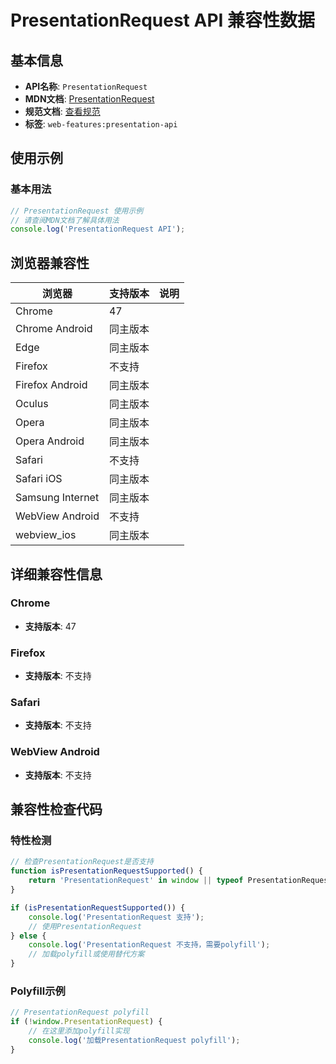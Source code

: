 # PresentationRequest API 兼容性数据

## 基本信息

- **API名称**: `PresentationRequest`
- **MDN文档**: [PresentationRequest](https://developer.mozilla.org/docs/Web/API/PresentationRequest)
- **规范文档**: [查看规范](https://w3c.github.io/presentation-api/#interface-presentationrequest)
- **标签**: `web-features:presentation-api`

## 使用示例

### 基本用法

```javascript
// PresentationRequest 使用示例
// 请查阅MDN文档了解具体用法
console.log('PresentationRequest API');
```

## 浏览器兼容性

| 浏览器 | 支持版本 | 说明 |
|--------|----------|------|
| Chrome | 47 |  |
| Chrome Android | 同主版本 |  |
| Edge | 同主版本 |  |
| Firefox | 不支持 |  |
| Firefox Android | 同主版本 |  |
| Oculus | 同主版本 |  |
| Opera | 同主版本 |  |
| Opera Android | 同主版本 |  |
| Safari | 不支持 |  |
| Safari iOS | 同主版本 |  |
| Samsung Internet | 同主版本 |  |
| WebView Android | 不支持 |  |
| webview_ios | 同主版本 |  |

## 详细兼容性信息

### Chrome

- **支持版本**: 47

### Firefox

- **支持版本**: 不支持

### Safari

- **支持版本**: 不支持

### WebView Android

- **支持版本**: 不支持

## 兼容性检查代码

### 特性检测

```javascript
// 检查PresentationRequest是否支持
function isPresentationRequestSupported() {
    return 'PresentationRequest' in window || typeof PresentationRequest !== 'undefined';
}

if (isPresentationRequestSupported()) {
    console.log('PresentationRequest 支持');
    // 使用PresentationRequest
} else {
    console.log('PresentationRequest 不支持，需要polyfill');
    // 加载polyfill或使用替代方案
}
```

### Polyfill示例

```javascript
// PresentationRequest polyfill
if (!window.PresentationRequest) {
    // 在这里添加polyfill实现
    console.log('加载PresentationRequest polyfill');
}
```

